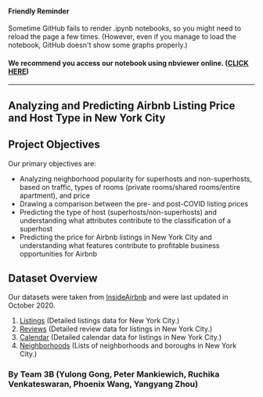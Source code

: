 #### Friendly Reminder

Sometime GitHub fails to render .ipynb notebooks, so you might need to reload the page a few times. (However, even if you manage to load the notebook, GitHub doesn't show some graphs properly.)

#### **We recommend you access our notebook using nbviewer online. ([CLICK HERE]("https://nbviewer.jupyter.org/github/phoenix-w/BA780-Airbnb-Project/blob/main/Airbnb_Project.ipynb"))**
---


## Analyzing and Predicting Airbnb Listing Price and Host Type in New York City


## Project Objectives
Our primary objectives are:

* Analyzing neighborhood popularity for superhosts and non-superhosts, based on traffic, types of rooms (private rooms/shared rooms/entire apartment), and price
* Drawing a comparison between the pre- and post-COVID listing prices
* Predicting the type of host (superhosts/non-superhosts) and understanding what attributes contribute to the classification of a superhost
* Predicting the price for Airbnb listings in New York City and understanding what features contribute to profitable business opportunities for Airbnb

## Dataset Overview
Our datasets were taken from [InsideAirbnb](http://insideairbnb.com/get-the-data.html) and were last updated in October 2020.

1. [Listings](http://data.insideairbnb.com/united-states/ny/new-york-city/2020-10-05/data/listings.csv.gz) (Detailed listings data for New York City.)
2. [Reviews](http://data.insideairbnb.com/united-states/ny/new-york-city/2020-10-05/data/reviews.csv.gz) (Detailed review data for listings in New York City.)
3. [Calendar](http://data.insideairbnb.com/united-states/ny/new-york-city/2020-10-05/data/calendar.csv.gz) (Detailed calendar data for listings in New York City.)
4. [Neighborhoods](http://data.insideairbnb.com/united-states/ny/new-york-city/2020-10-05/visualisations/neighbourhoods.csv) (Lists of neighborhoods and boroughs in New York City.)

### By Team 3B (Yulong Gong, Peter Mankiewich, Ruchika Venkateswaran, Phoenix Wang, Yangyang Zhou)

